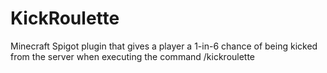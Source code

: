 # KickRoulette
Minecraft Spigot plugin that gives a player a 1-in-6 chance of being kicked from the server when executing the command /kickroulette

